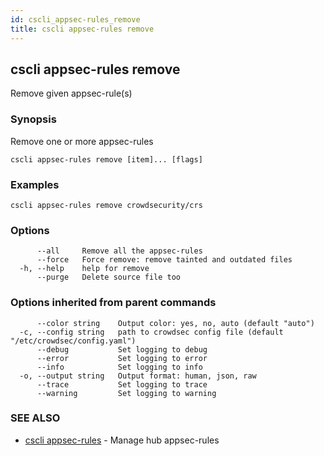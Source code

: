 ```yaml
---
id: cscli_appsec-rules_remove
title: cscli appsec-rules remove
---
```

## cscli appsec-rules remove

Remove given appsec-rule(s)

### Synopsis

Remove one or more appsec-rules

```
cscli appsec-rules remove [item]... [flags]
```

### Examples

```
cscli appsec-rules remove crowdsecurity/crs
```

### Options

```
      --all     Remove all the appsec-rules
      --force   Force remove: remove tainted and outdated files
  -h, --help    help for remove
      --purge   Delete source file too
```

### Options inherited from parent commands

```
      --color string    Output color: yes, no, auto (default "auto")
  -c, --config string   path to crowdsec config file (default "/etc/crowdsec/config.yaml")
      --debug           Set logging to debug
      --error           Set logging to error
      --info            Set logging to info
  -o, --output string   Output format: human, json, raw
      --trace           Set logging to trace
      --warning         Set logging to warning
```

### SEE ALSO

* [cscli appsec-rules](/cscli/cscli_appsec-rules.md)	 - Manage hub appsec-rules

